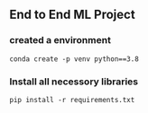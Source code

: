 ## End to End ML Project

### created a environment

```
conda create -p venv python==3.8

```
### Install all necessory libraries

```
pip install -r requirements.txt

```
